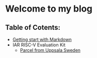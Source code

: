 # **Welcome to my blog**


## Table of Cotents:
- [Getting start with Markdown](article/GettingStartWithMarkDown.md)
 - IAR RISC-V Evaluation Kit
    - [Parcel from Uppsala Sweden](article/1_IAR_RISC_V/0_ParcelFromUppsalaSweden/0_ParcelFromUppsalaSweden)
